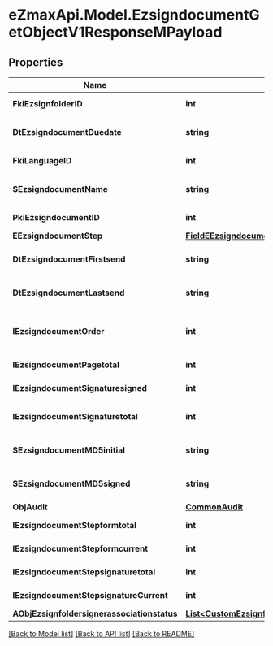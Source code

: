 
# eZmaxApi.Model.EzsigndocumentGetObjectV1ResponseMPayload

## Properties

Name | Type | Description | Notes
------------ | ------------- | ------------- | -------------
**FkiEzsignfolderID** | **int** | The unique ID of the Ezsignfolder | 
**DtEzsigndocumentDuedate** | **string** | The maximum date and time at which the Ezsigndocument can be signed. | 
**FkiLanguageID** | **int** | The unique ID of the Language.  Valid values:  |Value|Description| |-|-| |1|French| |2|English| | 
**SEzsigndocumentName** | **string** | The name of the document that will be presented to Ezsignfoldersignerassociations | 
**PkiEzsigndocumentID** | **int** | The unique ID of the Ezsigndocument | 
**EEzsigndocumentStep** | [**FieldEEzsigndocumentStep**](FieldEEzsigndocumentStep.md) |  | 
**DtEzsigndocumentFirstsend** | **string** | The date and time when the Ezsigndocument was first sent. | 
**DtEzsigndocumentLastsend** | **string** | The date and time when the Ezsigndocument was sent the last time. | 
**IEzsigndocumentOrder** | **int** | The order in which the Ezsigndocument will be presented to the signatory in the Ezsignfolder. | 
**IEzsigndocumentPagetotal** | **int** | The number of pages in the Ezsigndocument. | 
**IEzsigndocumentSignaturesigned** | **int** | The number of signatures that were signed in the document. | 
**IEzsigndocumentSignaturetotal** | **int** | The number of total signatures that were requested in the Ezsigndocument. | 
**SEzsigndocumentMD5initial** | **string** | MD5 Hash of the initial PDF Document before signatures were applied to it. | 
**SEzsigndocumentMD5signed** | **string** | MD5 Hash of the final PDF Document after all signatures were applied to it. | 
**ObjAudit** | [**CommonAudit**](CommonAudit.md) |  | 
**IEzsigndocumentStepformtotal** | **int** | The total number of steps in the form filling phase | 
**IEzsigndocumentStepformcurrent** | **int** | The current step in the form filling phase | 
**IEzsigndocumentStepsignaturetotal** | **int** | The total number of steps in the signature filling phase | 
**IEzsigndocumentStepsignatureCurrent** | **int** | The current step in the signature phase | 
**AObjEzsignfoldersignerassociationstatus** | [**List&lt;CustomEzsignfoldersignerassociationstatusResponse&gt;**](CustomEzsignfoldersignerassociationstatusResponse.md) |  | 

[[Back to Model list]](../README.md#documentation-for-models)
[[Back to API list]](../README.md#documentation-for-api-endpoints)
[[Back to README]](../README.md)

